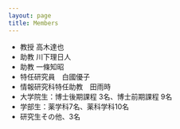 ```yaml
---
layout: page
title: Members
---
```


 - 教授  高木達也
 - 助教  川下理日人
 - 助教  一條知昭
 - 特任研究員　白國優子
 - 情報研究科特任助教　田雨時
 - 大学院生：博士後期課程 3名、博士前期課程 9名
 - 学部生：薬学科7名、薬科学科10名
 - 研究生その他、3名
